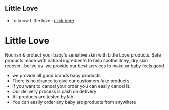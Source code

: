 
## Little Love

 
 - to know Little love : [click here](https://little-love-83d25.web.app/)
 
  
# Little Love

 Nourish & protect your baby's sensitive skin with  Little Love products. Safe products made with natural ingredients to help soothe itchy, dry  skin recover.. belive us .we provide our best services to make ur baby feels good

- we provide  all good brands baby products.
- There is no chance to give our customers fake products
- if you want to cancel your order you can easily cancel it.
- Our delivery process is cash on delivery
- All products are tested by lab  
- You can easily order any baby are products from anywhere 
 